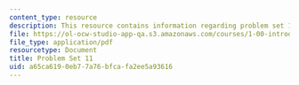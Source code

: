 ```yaml
---
content_type: resource
description: This resource contains information regarding problem set 11.
file: https://ol-ocw-studio-app-qa.s3.amazonaws.com/courses/1-00-introduction-to-computers-and-engineering-problem-solving-spring-2012/a65ca6190eb77a76bfcafa2ee5a93616_MIT1_00S12_PS_11.pdf
file_type: application/pdf
resourcetype: Document
title: Problem Set 11
uid: a65ca619-0eb7-7a76-bfca-fa2ee5a93616
---
```

